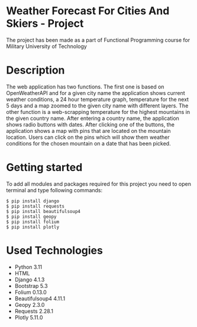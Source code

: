 # Weather Forecast For Cities And Skiers - Project

The project has been made as a part of Functional Programming course for Military University of Technology

# Description

The web application has two functions. The first one is based on OpenWeatherAPI and for a given city name the application shows current weather conditions, a 24 hour temperature graph, temperature for the next 5 days and a map zoomed to the given city name with different layers. The other function is a web-scrapping temperature for the highest mountains in the given country name. After entering a country name, the application shows radio buttons with dates. After clicking one of the buttons, the application shows a map with pins that are located on the mountain location. Users can click on the pins which will show them weather conditions for the chosen mountain on a date that has been picked.

# Getting started

To add all modules and packages required for this project you need to open terminal and type following commands:
```
$ pip install django
$ pip install requests
$ pip install beautifulsoup4
$ pip install geopy
$ pip install folium
$ pip install plotly
```

# Used Technologies

* Python 3.11
* HTML
* Django 4.1.3
* Bootstrap 5.3
* Folium 0.13.0
* Beautifulsoup4 4.11.1
* Geopy 2.3.0
* Requests 2.28.1
* Plotly 5.11.0
